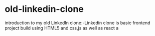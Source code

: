 # old-linkedin-clone
introduction to my  old LinkedIn clone:-Linkedin clone is basic frontend project build using HTML5 and css,js as well as react a

